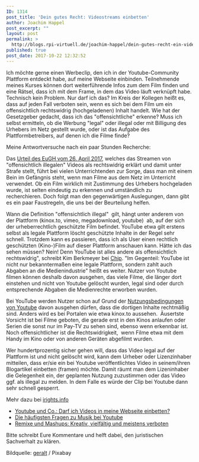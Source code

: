 ```yaml
---
ID: 1314
post_title: 'Dein gutes Recht: Videostreams einbetten'
author: Joachim Happel
post_excerpt: ""
layout: post
permalink: >
  http://blogs.rpi-virtuell.de/joachim-happel/dein-gutes-recht-ein-videostream-im-blog-einbinden/
published: true
post_date: 2017-10-22 12:32:52
---
```

Ich möchte gerne einen Werbeclip, den ich in der Youtube-Community Plattform entdeckt habe, auf meine Webseite einbinden. Teilnehmende meines Kurses können dort weiterführende Infos zum dem Film finden und eine Rätsel, dass ich mit dem Frame, in dem das Video läuft verknüpft habe. Technisch kein Problem. Nur darf ich das? Im Kreis der Kollegen heißt es, dass auf jeden Fall verboten sein, wenn es sich bei dem Film um ein offensichtlich rechtswidrig (hochgeladenen) Inhalt handelt. Wie hat der Gesetzgeber gedacht, dass ich das "offensichtliche" erkenne? Muss ich selbst ermitteln, ob die Werbung "legal" oder illegal oder mit Billigung des Urhebers im Netz gestellt wurde, oder ist das Aufgabe des Plattformbetreibers, auf denen ich die Filme finde?<!--more-->

Meine Antwortversuche nach ein paar Stunden Recherche:

Das <a href="https://www.tagesschau.de/ausland/eugh-streamen-101.html">Urteil des EuGH vom 26. April 2017</a>, welches das Streamen von "offensichtlich illegalen" Videos als rechtswidrig erklärt und damit unter Strafe stellt, führt bei vielen Unterrichtenden zur Sorge, dass man mit einem Bein im Gefängnis steht, wenn man Filme aus dem Netz im Unterricht verwendet. Ob ein Film wirklich mit Zustimmung des Urhebers hochgeladen wurde, ist selten eindeutig zu erkennen und umständlich zu recherchieren. Doch folgt man den gegenwärtigen Auslegungen, dann gibt es ein paar Faustregeln, die uns bei der Beurteilung helfen.

Wann die Definition "offensichtlich illegal"  gilt, hängt unter anderem von der Plattform (kinox.to, vimeo, megadownload, youtube)  ab, auf der sich der urheberrechtlich geschützte Film befindet. YouTube etwa gilt erstens selbst als legale Plattform löscht geschützte Inhalte in der Regel sehr schnell. Trotzdem kann es passieren, dass ich als User einen rechtlich geschützten (Kino-)Film auf dieser Plattform anschauen kann. Hätte ich das sehen müssen? Nein! Denn YouTube ist alles andere als offensichtlich rechtswidrig", schreibt Kim Berkmeyer bei <a href="http://www.chip.de">Chip</a>. "Im Gegenteil: YouTube ist nicht nur bekanntermaßen eine legale Plattform, sondern zahlt auch Abgaben an die Medienindustrie" heißt es weiter. Nutzer von Youtube filmen können deshalb davon ausgehen, das viele Filme, die länger dort einstehen und nicht von Youtube gelöscht wurden, legal sind oder durch entsprechende Abgaben die Medienrechte erworben wurden.

Bei YouTube werden Nutzer schon auf Grund der <a href="https://www.youtube.com/static?gl=DE&amp;template=terms&amp;hl=de">Nutzungsbedingungen von Youtube</a> davon ausgehen dürfen, dass die dortigen Inhalte rechtmäßig sind. Anders wird es bei Portalen wie etwa kinox.to aussehen.  Äusertste Vorsicht ist bei Filme geboten, die gerade erst in den Kinos anlaufen oder Serien die sonst nur im Pay-TV zu sehen sind, ebenso wenn erkennbar ist. Noch offensichtlicher ist die Rechtswidrigkeit,  wenn Filme etwa mit dem Handy im Kino oder von anderen Geräten abgefilmt wurden.

Wer hundertprozentig sicher gehen will, dass das Video legal auf der Plattform ist und nicht gelöscht wird, kann dem Urheber oder Lizenzinhaber mitteilen, dass er/sie ein bei Youtube veröffentlichtes Video in seinem/ihren Blogartikel einbetten (framen) möchte. Damit räumt man dem Lizeninhaber die Gelegenheit ein, der geplanten Nutzung zuzustimmen oder das Video ggf. als illegal zu melden. In dem Falle es würde der Clip bei Youtube dann sehr schnell gesperrt.

Mehr dazu bei <a href="https://irights.info/">irights.info</a>
<ul>
 	<li><a href="https://irights.info/artikel/darf-ich-videos-von-youtube-in-meine-webseite-einbetten/11813/11813">Youtube und Co.: Darf ich Videos in meine Webseite einbetten?</a></li>
 	<li><a href="https://irights.info/artikel/die-hufigsten-fragen-zu-musik-bei-youtube/7244">Die häufigsten Fragen zu Musik bei Youtube</a></li>
 	<li><a href="https://irights.info/artikel/kreativ-vielfltig-und-meistens-verboten/6522">Remixe und Mashups: Kreativ, vielfältig und meistens verboten</a></li>
</ul>
Bitte schreibt Eure Kommentare und helft dabei, den juristischen Sachverhalt zu klären.

Bildquelle: <a href="https://pixabay.com/users/geralt/">geralt</a> / Pixabay